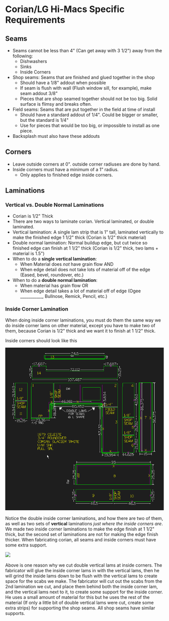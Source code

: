 # Corian/LG Hi-Macs Specific Requirements

## Seams

* Seams cannot be less than 4" (Can get away with 3 1/2") away from the following:
    * Dishwashers
    * Sinks
    * Inside Corners
* Shop seams: Seams that are finished and glued together in the shop
    * Should have a 1/8" addout when possible
    * If seam is flush with wall (Flush window sill, for example), make seam addout 3/8"
    * Pieces that are shop seamed together should not be too big. Solid surface is flimsy and breaks often. 
* Field seams: Seams that are put together in the field at time of install
    * Should have a standard addout of 1/4". Could be bigger or smaller, but the standard is 1/4"
    * Use for pieces that would be too big, or impossible to install as one piece.
* Backsplash must also have these addouts

## Corners

* Leave outside corners at 0". outside corner radiuses are done by hand.
* Inside corners must have a minimum of a 1" radius.
    * Only applies to finished edge inside corners.

## Laminations

### Vertical vs. Double Normal Laminations

* Corian is 1/2" Thick
* There are two ways to laminate corian. Vertical laminated, or double laminated.
* Vertical lamination: A single lam strip that is 1" tall, laminated vertically to make the finished edge 1 1/2" thick (Corian is 1/2" thick material)
* Double normal lamination: Normal buildup edge, but cut twice so finished edge can finish at 1 1/2" thick (Corian is 1/2" thick, two lams + material is 1.5")
* When to do a **single vertical lamination**:
    * When Material does *not* have grain flow
    AND
    * When edge detail does not take lots of material off of the edge (Eased, bevel, roundover, etc.)
* When to do a **double normal lamination**:
    * When material has grain flow
    OR
    * When edge detail takes a lot of material off of edge (Ogee ___________, Bullnose, Remick, Pencil, etc.)

### Inside Corner Lamination

When doing inside corner laminations, you must do them the same way we do inside corner lams on other material, except you have to make two of them, because Corian is 1/2" thick and we want it to finish at 1 1/2" thick.

Inside corners should look like this

![](../images/corianinsidecorner.png)

Notice the double inside corner laminations, and how there are two of them, as well as two sets of **vertical** laminations *just where the inside corners are*.
We made two inside corner laminations to make the edge finish at 1 1/2" thick, but the second set of laminations are not for making the edge finish thicker. When fabricating corian, all seams and inside corners must have some extra support.

![](../images/scab.png)

Above is one reason why we cut double vertical lams at inside corners. The fabricator will glue the inside corner lams in with the vertical lams, then he will grind the inside lams down to be flush with the vertical lams to create space for the scabs we make. The fabricator will cut out the scabs from the 2nd lamination we cut, and place them behind both the inside corner lam, and the vertical lams next to it, to create some support for the inside corner. He uses a small amount of material for this but he uses the rest of the material (If only a little bit of double vertical lams were cut, create some extra strips) for supporting the shop seams. All shop seams have similar supports.

